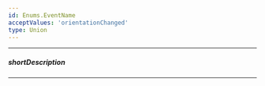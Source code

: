 ```yaml
---
id: Enums.EventName
acceptValues: 'orientationChanged'
type: Union
---
```

---
##### shortDescription
<!-- Description goes here -->

---
<!-- Description goes here -->